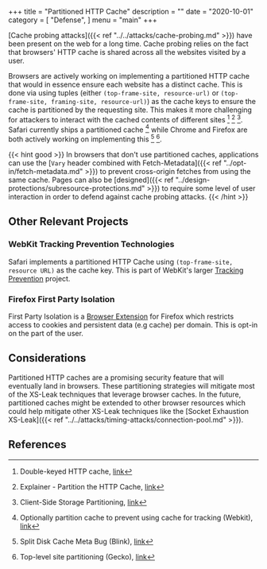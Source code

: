 +++
title = "Partitioned HTTP Cache"
description = ""
date = "2020-10-01"
category = [
    "Defense",
]
menu = "main"
+++

[Cache probing attacks]({{< ref "../../attacks/cache-probing.md" >}}) have been present on the web for a long time. Cache probing relies on the fact that browsers' HTTP cache is shared across all the websites visited by a user.

Browsers are actively working on implementing a partitioned HTTP cache that would in essence ensure each website has a distinct cache. This is done via using tuples (either `(top-frame-site, resource-url)` or `(top-frame-site, framing-site, resource-url)`) as the cache keys to ensure the cache is partitioned by the requesting site. This makes it more challenging for attackers to interact with the cached contents of different sites [^1] [^2] [^3]. Safari currently ships a partitioned cache [^4] while Chrome and Firefox are both actively working on implementing this [^5] [^6]. 

{{< hint good >}}
In browsers that don't use partitioned caches, applications can use the [`Vary` header combined with Fetch-Metadata]({{< ref "../opt-in/fetch-metadata.md" >}}) to prevent cross-origin fetches from using the same cache. Pages can also be [designed]({{< ref "../design-protections/subresource-protections.md" >}}) to require some level of user interaction in order to defend against cache probing attacks. 
{{< /hint >}}

## Other Relevant Projects

### WebKit Tracking Prevention Technologies

Safari implements a partitioned HTTP Cache using `(top-frame-site, resource URL)` as the cache key. This is part of WebKit's larger [Tracking Prevention](https://webkit.org/tracking-prevention/) project. 

### Firefox First Party Isolation

First Party Isolation is a [Browser Extension](https://addons.mozilla.org/en-US/firefox/addon/first-party-isolation/) for Firefox which restricts access to cookies and persistent data (e.g cache) per domain. This is opt-in on the part of the user. 

## Considerations

Partitioned HTTP caches are a promising security feature that will eventually land in browsers. These partitioning strategies will mitigate most of the XS-Leak techniques that leverage browser caches. In the future, partitioned caches might be extended to other browser resources which could help mitigate other XS-Leak techniques like the [Socket Exhaustion XS-Leak]({{< ref "../../attacks/timing-attacks/connection-pool.md" >}}).

## References

[^1]: Double-keyed HTTP cache, [link](https://github.com/whatwg/fetch/issues/904)
[^2]: Explainer - Partition the HTTP Cache, [link](https://github.com/shivanigithub/http-cache-partitioning)
[^3]: Client-Side Storage Partitioning, [link](https://privacycg.github.io/storage-partitioning/)
[^4]: Optionally partition cache to prevent using cache for tracking (Webkit), [link](https://bugs.webkit.org/show_bug.cgi?id=110269)
[^5]: Split Disk Cache Meta Bug (Blink), [link](https://bugs.chromium.org/p/chromium/issues/detail?id=910708)
[^6]: Top-level site partitioning (Gecko), [link](https://bugzilla.mozilla.org/show_bug.cgi?id=1590107)
